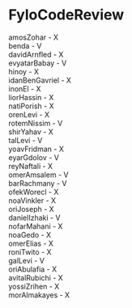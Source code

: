 # FyloCodeReview

amosZohar - X
</br>
benda - V
</br>
davidArnfled - X
</br>
evyatarBabay - V
</br>
hinoy - X
</br>
idanBenGavriel - X
</br>
inonEl - X
</br>
liorHassin - X
</br>
natiPorish - X
</br>
orenLevi - X
</br>
rotemNissim - V
</br>
shirYahav - X
</br>
talLevi - V
</br>
yoavFridman - X
</br>
eyarGdolov - V
</br>
reyNaftali - X
</br>
omerAmsalem - V
</br>
barRachmany - V
</br>
ofekWorecl - X
</br>
noaVinkler - X
</br>
oriJoseph - X
</br>
danielIzhaki - V
</br>
nofarMahani - X
</br>
noaGedo - X
</br>
omerElias - X
</br>
roniTwito - X
</br>
galLevi - V
</br>
oriAbulafia - X
</br>
avitalRubichi - X
</br>
yossiZrihen - X
</br>
morAlmakayes - X
</br>

